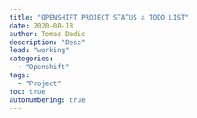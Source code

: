 ```yaml
---
title: "OPENSHIFT PROJECT STATUS a TODO LIST"
date: 2020-08-18
author: Tomas Dedic
description: "Desc"
lead: "working"
categories:
  - "Openshift"
tags:
  - "Project"
toc: true
autonumbering: true
---
```

